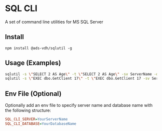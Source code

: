 # SQL CLI

A set of command line utilities for MS SQL Server

## Install

```
npm install @ads-vdh/sqlutil -g
```

## Usage (Examples)


```bash
sqlutil -s \"SELECT 2 AS Age\" -t \"SELECT 2 AS Age\" -sv ServerName -db dbName
sqlutil -s \"EXEC dbo.GetClient 17\" -t \"EXEC dbo.GetClient 17 -sv ServerName -db dbName
```

## Env File (Optional)

Optionally add an env file to specify server name and database name with the following structure:

```ini
SQL_CLI_SERVER=YourServerName
SQL_CLI_DATABASE=YourDatabaseName
```


